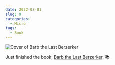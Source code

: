 ```yaml
---
date: 2022-08-01
slug: 9
categories:
  - Micro
tags:
  - Book
---
```


![Cover of Barb the Last Berzerker](https://i.gr-assets.com/images/S/compressed.photo.goodreads.com/books/1630535408l/56980444.jpg)

Just finished the book, [Barb the Last Berzerker](https://www.goodreads.com/review/show/4888103730?utm_medium=api&utm_source=rss). 📚
